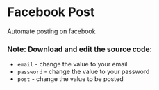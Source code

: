 # Facebook Post
Automate posting on facebook

### Note: Download and edit the source code:
- ```email``` - change the value to your email
- ```password``` - change the value to your password
- ```post``` - change the value to be posted